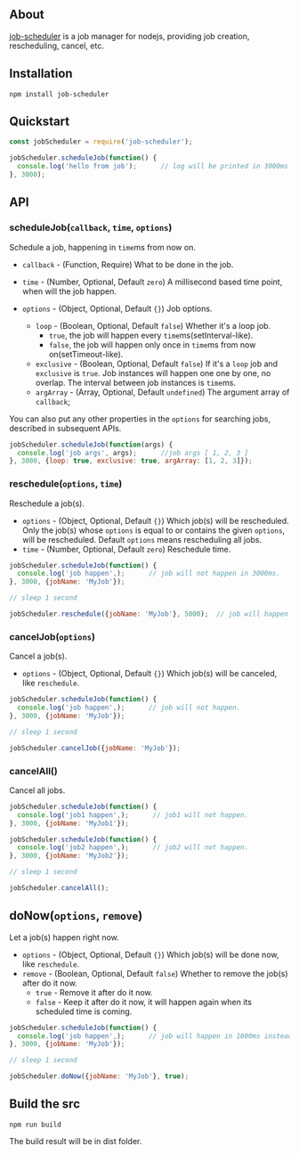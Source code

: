 ## About
[job-scheduler](https://github.com/YPSTechnology/job-scheduler) is a job manager for nodejs, providing job creation, rescheduling, cancel, etc.

## Installation
    npm install job-scheduler
    
## Quickstart
```javascript
const jobScheduler = require('job-scheduler');

jobScheduler.scheduleJob(function() {
  console.log('hello from job');      // log will be printed in 3000ms
}, 3000);
```

## API
### scheduleJob(`callback`, `time`, `options`)
Schedule a job, happening in `time`ms from now on.

* `callback` - (Function, Require) What to be done in the job.
* `time` - (Number, Optional, Default `zero`) A millisecond based time point, when will the job happen.
* `options` - (Object, Optional, Default `{}`) Job options.

  * `loop` - (Boolean, Optional, Default `false`) Whether it's a loop job. 
    * `true`, the job will happen every `time`ms(setInterval-like).
    * `false`, the job will happen only once in `time`ms from now on(setTimeout-like).
  * `exclusive` - (Boolean, Optional, Default `false`) If it's a `loop` job and `exclusive` is `true`. Job instances will happen one one by one, no overlap. The interval between job instances is `time`ms.
  * `argArray` - (Array, Optional, Default `undefined`) The argument array of `callback`;
  
You can also put any other properties in the `options` for searching jobs, described in subsequent APIs.
```javascript
jobScheduler.scheduleJob(function(args) {
  console.log('job args', args);      //job args [ 1, 2, 3 ]
}, 3000, {loop: true, exclusive: true, argArray: [1, 2, 3]});
```

### reschedule(`options`, `time`)
Reschedule a job(s).
* `options` - (Object, Optional, Default `{}`) Which job(s) will be rescheduled. Only the job(s) whose `options` is equal to or contains the given `options`, will be rescheduled. Default `options` means rescheduling all jobs.
* `time` - (Number, Optional, Default `zero`) Reschedule time.
```javascript
jobScheduler.scheduleJob(function() {
  console.log('job happen',);      // job will not happen in 3000ms.
}, 3000, {jobName: 'MyJob'});

// sleep 1 second

jobScheduler.reschedule({jobName: 'MyJob'}, 5000);  // job will happen in 5000ms from now on.
```

### cancelJob(`options`)
Cancel a job(s).
* `options` - (Object, Optional, Default `{}`) Which job(s) will be canceled, like `reschedule`.
```javascript
jobScheduler.scheduleJob(function() {
  console.log('job happen',);      // job will not happen.
}, 3000, {jobName: 'MyJob'});

// sleep 1 second

jobScheduler.cancelJob({jobName: 'MyJob'});
```

### cancelAll()
Cancel all jobs.
```javascript
jobScheduler.scheduleJob(function() {
  console.log('job1 happen',);      // job1 will not happen.
}, 3000, {jobName: 'MyJob1'});

jobScheduler.scheduleJob(function() {
  console.log('job2 happen',);      // job2 will not happen.
}, 3000, {jobName: 'MyJob2'});

// sleep 1 second

jobScheduler.cancelAll();
```

## doNow(`options`, `remove`)
Let a job(s) happen right now.
* `options` - (Object, Optional, Default `{}`) Which job(s) will be done now, like `reschedule`.
* `remove` - (Boolean, Optional, Default `false`) Whether to remove the job(s) after do it now.
  * `true` - Remove it after do it now.
  * `false` - Keep it after do it now, it will happen again when its scheduled time is coming.
```javascript
jobScheduler.scheduleJob(function() {
  console.log('job happen',);      // job will happen in 1000ms instead of 3000ms.
}, 3000, {jobName: 'MyJob'});

// sleep 1 second

jobScheduler.doNow({jobName: 'MyJob'}, true);
```

## Build the src
    npm run build
The build result will be in dist folder.